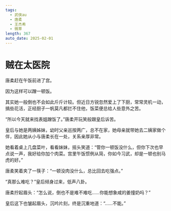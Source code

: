 ```yaml
---
tags:
  - 武侠au
  - 唐柔
  - 王杰希
  - 微草
length: 367
auto_date: 2025-02-01
---
```


# 贼在太医院

唐柔赶在午饭前进了宫。

因为这样可以蹭一顿饭。

其实她一般倒也不会如此斤斤计较。但近日方锐忽然爱上了下厨，常常灵机一动，搞些花活，正经厨子一帆莫凡都拦不住他，饭菜便总给人些意外之苦。

“所以今天就来找表姐蹭饭了。”唐柔开玩笑般跟皇后诉苦。

皇后与她是两姨姊妹，幼时父亲巡按两广，总不在家，她母亲就带她去二姨家做个伴，因此她从小与唐柔长在一处，关系亲厚非常。

她看着桌上几盘菜叶，看看妹妹，摇头笑道：“管你一顿饭没什么，但你下次也早点说一声，我好给你加个肉菜。宫里午饭惯例从简，你如今习武，却是一顿也别马虎的好。”

唐柔笑着夹了一筷子：“一顿没肉没什么，总比回去吃强点。”

“真那么难吃？”皇后倾身过来，低声八卦。

唐柔拧起眉头：“怎么说，倒也不是难不难吃……你能想象咸的姜撞奶吗？”

皇后这下也皱起眉头，沉吟片刻，终是沉重地道：“……不能。”
